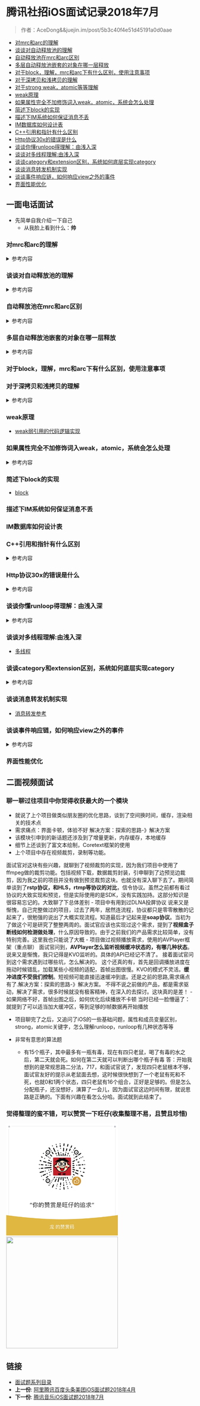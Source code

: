 # 腾讯社招iOS面试记录2018年7月

> 作者：AceDong&&juejin.im/post/5b3c40f4e51d45191a0d0aae

- [对mrc和arc的理解](#对mrc和arc的理解)
- [谈谈对自动释放池的理解](#谈谈对自动释放池的理解)
- [自动释放池在mrc和arc区别](#自动释放池在mrc和arc区别)
- [多层自动释放池嵌套的对象在哪一层释放](#多层自动释放池嵌套的对象在哪一层释放)
- [对于block，理解，mrc和arc下有什么区别，使用注意事项](#对于block理解mrc和arc下有什么区别使用注意事项)
- [对于深拷贝和浅拷贝的理解](#对于深拷贝和浅拷贝的理解)
- [对于strong
    weak，atomic等等理解](#对于strong-weakatomic等等理解)
- [weak原理](#weak原理)
- [如果属性完全不加修饰词入weak，atomic，系统会怎么处理](#如果属性完全不加修饰词入weakatomic系统会怎么处理)
- [简述下block的实现](#简述下block的实现)
- [描述下IM系统如何保证消息不丢](#描述下im系统如何保证消息不丢)
- [IM数据库如何设计表](#im数据库如何设计表)
- [C++引用和指针有什么区别](#c引用和指针有什么区别)
- [Http协议30x的错误是什么](#http协议30x的错误是什么)
- [谈谈你懂runloop得理解：由浅入深](#谈谈你懂runloop得理解由浅入深)
- [谈谈对多线程理解:由浅入深](#谈谈对多线程理解由浅入深)
- [谈谈category和extension区别，系统如何底层实现category](#谈谈category和extension区别系统如何底层实现category)
- [谈谈消息转发机制实现](#谈谈消息转发机制实现)
- [谈谈事件响应链，如何响应view之外的事件](#谈谈事件响应链如何响应view之外的事件)
- [界面性能优化](#界面性能优化)

## 一面电话面试

* 先简单自我介绍一下自己
	* 从我脸上看到什么：**帅**

### 对mrc和arc的理解

<details>
<summary> 参考内容 </summary>

- MRC的优势及劣势
- [ARC的工作原理参考](./03interview-iOS-3.md)

</details>

### 谈谈对自动释放池的理解
<details>
<summary> 参考内容 </summary>

- [参考Autorelease的原理](./03interview-iOS-3.md)

- autorelease方法会把对象存储到AutoreleasePoolPage的链表里。等到auto release pool被释放的时候，把链表内存储的对象删除。所以，AutoreleasePoolPage就是自动释放池的内部实现。

```
public: static inline id autorelease(id obj)
    {
        assert(obj);
        assert(!obj->isTaggedPointer());
        id *dest __unused = autoreleaseFast(obj);
        assert(!dest  ||  dest == EMPTY_POOL_PLACEHOLDER  ||  *dest == obj);
        return obj;
    }
static inline id *autoreleaseFast(id obj)
    {
        AutoreleasePoolPage *page = hotPage();
        if (page && !page->full()) {
            return page->add(obj);
        } else if (page) {
            return autoreleaseFullPage(obj, page);
        } else {
            return autoreleaseNoPage(obj);
        }
    }
id *add(id obj)
    {
        assert(!full());
        unprotect();
        id *ret = next;  // faster than `return next-1` because of aliasing
        *next++ = obj;
        protect();
        return ret;
    }

```
</details>

### 自动释放池在mrc和arc区别
<details>
<summary> 参考内容 </summary>

> 自动释放池是oc提供的一种自动回收的机制，具有延迟释放的特性，即当我们创建了一个对象，并把他加入到了自动释放池中时，他不会立即被释放，会等到一次runloop结束或者作用域超出{}或者超出[pool release]之后再被释放
- MRC: 通过手动创建的方式来创建自动释放池，这种方式创建的自动释放池需要手动调用release（引用计数环境下，调用release和drain的效果相同，但是在CG下，drain会触发GC,release不会）
- ARC下除了NSAutoreleasePool不可用以外，其他的同MRC

</details>

### 多层自动释放池嵌套的对象在哪一层释放
<details>
<summary> 参考内容 </summary>

> 嵌套的autoreleasepool

```
@autoreleasepool {//DragonLi被放在该自动释放池里面
        XXClass *DragonLi = [[XXClass alloc]init];
        @autoreleasepool {//p2被放在该自动释放池里面
            XXClass * DragonLi = [[XXClass alloc]init];
    }
}
autorelease对象被添加进离他最近的自动释放池，多层的pool会有多个哨兵对象。

```

</details>

### 对于block，理解，mrc和arc下有什么区别，使用注意事项

### 对于深拷贝和浅拷贝的理解
<details>
<summary> 参考内容 </summary>

- 浅拷贝：只创建一个新的指针，指向原指针指向的内存 
- 深拷贝：创建一个新的指针，并开辟新的内存空间，内容拷贝自原指针指向的内存，并指向它

##### NSString一般使用Copy。
- 如果用strong修饰，当我们给它传一个NSMutableString类型的数据时，它的指针指向了该数据，之后会随NSMutableString的特性去改变

</details>


### weak原理

- [weak弱引用的代码逻辑实现](./03interview-iOS-3.md)

### 如果属性完全不加修饰词入weak，atomic，系统会怎么处理
<details>
<summary> 参考内容 </summary>

- 默认为atomic，Strong，ReadWrite

</details>

### 简述下block的实现

- [block](./20阿里字节一套高效的iOS面试题2020年2月.md#block)

### 描述下IM系统如何保证消息不丢

### IM数据库如何设计表

### C++引用和指针有什么区别
<details>
<summary> 参考内容 </summary>

>  本质：引用是别名，指针是地址，具体的：


</details>

### Http协议30x的错误是什么
<details>
<summary> 参考内容 </summary>

- 1xx - 信息提示
	- 这些状态代码表示临时的响应。客户端在收到常规响应之前，应准备接收一个或多个 1xx 响应。 • 100 - 继续。
- 2xx - 成功
	- 这类状态代码表明服务器成功地接受了客户端请求。 
	- **• 200 - 确定。客户端请求已成功。**
	- • 201 - 已创建。
	- • 202 - 已接受。
	- • 203 - 非权威性信息。
	- • 204 - 无内容。
	- • 205 - 重置内容。
	- • 206 - 部分内容。

- 3xx - 重定向
	- 客户端浏览器必须采取更多操作来实现请求。例如，浏览器可能不得不请求服务器上的不同的页面，或通过代理服务器重复该请求。
	-  • 302 - 对象已移动。
	-  • 304 - 未修改。
	-  **• 307 - 临时重定向。**

- 4xx - 客户端错误
	- • 401 - 访问被拒绝。IIS 定义了许多不同的 401 错误，它们指明更为具体的错误原因。这些具体的错误代码在浏览器中显示，但不在 IIS 日志中显示：
	-  • 401.1 - 登录失败。
	- • **403.1 - 执行访问被禁止。**
	- • 403.2 - 读访问被禁止。
	- • 403.3 - 写访问被禁止。
- 5xx - 服务器错误
	- 服务器由于遇到错误而不能完成该请求。
	-  • 500 - 内部服务器错误。 
	-  • 500.12 - 应用程序正忙于在 Web 服务器上重新启动。
	-  • 503 - 服务不可用。这个错误代码为 IIS 6.0 所专用。

</details>

### 谈谈你懂runloop得理解：由浅入深
<details>
<summary> 参考内容 </summary>

- [runloop](./20阿里字节一套高效的iOS面试题2020年2月.md#runloop)

</details>

### 谈谈对多线程理解:由浅入深

- [多线程](./20阿里字节一套高效的iOS面试题2020年2月.md#多线程)

### 谈谈category和extension区别，系统如何底层实现category
<details>
<summary> 参考内容 </summary>

- [分类和扩展有什么区别](./21出一套iOS高级面试题2018年7月.md)

#### 系统如何底层实现category

> 从objc-os.mm文件的_objc_init函数开始-->map_images-->map_images_nolock-->_read_images-->remethodizeClass-->attachCategories-->attachLists-->realloc、memmove、 memcpy。
- 合并后分类的方法在前面(最后参与编译的那个分类的方法列表在最前面)，本类的方法列表在最后面。所以当分类中有和本类同名的方法时，调用这个方法执行的就是分类中的方法。从这个现象来看，就好像本类的方法被分类中同名的方法给覆盖了，实际上并没有覆盖，只是调用方法时最先查找到了分类的方法所以就执行分类的方法

```
// 定义在objc-runtime-new.h文件中
struct category_t {
    const char *name; // 比如给Student添加分类，name就是Student的类名
    classref_t cls;
    struct method_list_t *instanceMethods; // 分类的实例方法列表
    struct method_list_t *classMethods; // 分类的类方法列表
    struct protocol_list_t *protocols; // 分类的协议列表
    struct property_list_t *instanceProperties; // 分类的实例属性列表
    struct property_list_t *_classProperties; // 分类的类属性列表
};

```

</details>

### 谈谈消息转发机制实现

- [消息转发参考](08字节跳动面试题：2018年4月.md)

### 谈谈事件响应链，如何响应view之外的事件
<details>
<summary> 参考内容 </summary>


* 函数调用（pointinside，hittest）入手

* [要求详细的描述事件响应链参考答案](./25小米百度bigo滴滴快手等iOS面试题2020年上.md#要求详细的描述事件响应链)

</details>

### 界面性能优化

## 二面视频面试

### 聊一聊过往项目中你觉得收获最大的一个模块
- 就说了上个项目做类似朋友圈的优化思路，谈到了空间换时间，缓存，渲染相关的技术点
- 需求痛点：界面卡顿，体验不好 解决方案：探索的思路-》解决方案
- 该模块引申到的新话题还涉及到了增量更新，内存缓存，本地缓存
- 细节上还谈到了富文本绘制，Coretext框架的使用
- 上个项目中存在视频裁剪，录制等功能。

面试官对这块有些兴趣，就聊到了视频裁剪的实现，因为我们项目中使用了ffmpeg做的裁剪功能。包括视频下载，数据裁剪封装，引申聊到了边预览边裁剪，因为我之前的项目并没有做到预览裁剪这块。也就没有深入聊下去了。期间简单谈到了**rstp协议，和HLS，rtmp等协议的对比**，信令协议。虽然之前都有看过协议的大致实现和预览，但是实际使用的是SDK，没有实践加持。这部分知识是很容易忘记的。大致聊了下总体差别
	- 项目中有用到过DLNA投屏协议
说来又是惭愧，自己完整做过的项目，过去了两年，居然连流程，协议都只是零零散散的记起来了，很勉强的说出了大概实现流程。知道最后才记起来是**soap协议**。当初为了做这个可是研究了整整两周的。面试官应该也实现过这个需求，提到了**视频盒子断线如何检测做处理**，什么原因导致的。由于之前我们的产品需求比较简单，没有特别完善。这里我也只能说了大概
	- 项目做过视频播放需求，使用的AVPlayer框架（重点聊）
面试官问到，**AVPlayer怎么监听视频缓冲状态的，有哪几种状态**。说来又是惭愧，我只记得是KVO监听的。具体的API已经记不清了。
接着面试官问到这个需求遇到过哪些坑，怎么解决的。
这个还真的有，首先是回调播放进度在拖动时候错乱，加载某些小视频的适配，首帧出图很慢。KVO的模式不灵活。**缓冲进度不受我们控制**。短视频可能直接迅速缓冲到底。还是之前的思路,需求痛点有了.解决方案：探索的思路-》解决方案。
不得不说之前做的产品，都是需求驱动，解决了需求，很多时候就没有极客精神，在深入的去探讨。这块真的是差！
	- 如果网络不好，首帧出图之后，如何优化后续播放不卡顿 当时已经一脸懵逼了：就提到了可以适当加大缓冲区，等到足够的I帧数据再开始播放
 
- 项目聊完了之后，又追问了iOS的一些基础问题，属性和成员变量区别，strong，atomic关键字，怎么理解runloop，runloop有几种状态等等 

- 非常有意思的算法题
	- 有15个瓶子，其中最多有一瓶有毒，现在有四只老鼠，喝了有毒的水之后，第二天就会死。如何在第二天就可以判断出哪个瓶子有毒
答：开始我想到的是常规思路二分法，717，和面试官说了，发现四只老鼠根本不够，面试官友好的提示从老鼠面去想，这时候很快想到了一个老鼠有死和不死，也就0和1两个状态，四只老鼠有16个组合，正好是足够的。但是怎么分配瓶子，还没想好，演算了一会儿，因为面试官这边时间有限，就说思路是正确的。下面有兴趣在看怎么分哈。面试就到此结束了。
 
### 觉得整理的蛮不错，可以赞赏一下旺仔(收集整理不易，且赞且珍惜)

</p>
<img src="../images/wechat.JPG" width="300" height="300"><img src="https://p9-juejin.byteimg.com/tos-cn-i-k3u1fbpfcp/18ff90e4c8344f86aa69c34065bb379a~tplv-k3u1fbpfcp-zoom-1.image" width="300" height="300">
</p>


## 链接

- [面试题系列目录](../README.md)
-  **上一份**: [阿里腾讯百度头条美团iOS面试题2018年4月](14阿里腾讯百度头条美团iOS面试题2018年4月.md)
- **下一份**: [腾讯音乐iOS面试题2018年7月](16腾讯音乐iOS面试题2018年7月.md)

